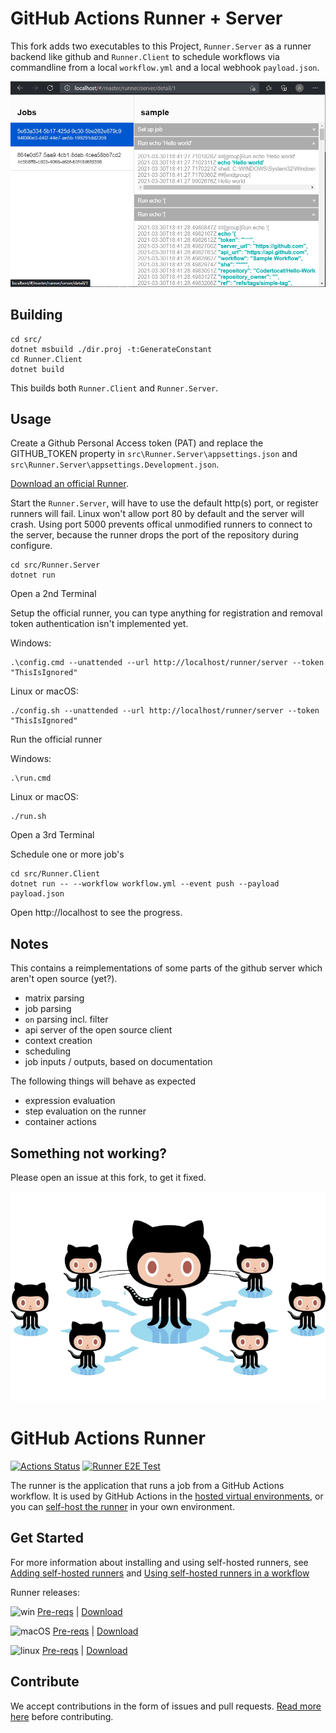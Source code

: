 # GitHub Actions Runner + Server

This fork adds two executables to this Project, `Runner.Server` as a runner backend like github and `Runner.Client` to schedule workflows via commandline from a local `workflow.yml` and a local webhook `payload.json`.

<p align="center">
  <img src="src/Runner.Server/webpage1.png">
</p>

## Building

```
cd src/
dotnet msbuild ./dir.proj -t:GenerateConstant
cd Runner.Client
dotnet build
```

This builds both `Runner.Client` and `Runner.Server`.

## Usage

Create a Github Personal Access token (PAT) and replace the GITHUB_TOKEN property in `src\Runner.Server\appsettings.json` and `src\Runner.Server\appsettings.Development.json`.

[Download an official Runner](https://github.com/actions/runner/releases/latest).

Start the `Runner.Server`, will have to use the default http(s) port, or register runners will fail.
Linux won't allow port 80 by default and the server will crash. Using port 5000 prevents offical unmodified runners to connect to the server, because the runner drops the port of the repository during configure.
```
cd src/Runner.Server
dotnet run
```

Open a 2nd Terminal

Setup the official runner, you can type anything for registration and removal token authentication isn't implemented yet.

Windows:
```
.\config.cmd --unattended --url http://localhost/runner/server --token "ThisIsIgnored"
```

Linux or macOS:
```
./config.sh --unattended --url http://localhost/runner/server --token "ThisIsIgnored"
```

Run the official runner

Windows:
```
.\run.cmd
```

Linux or macOS:
```
./run.sh
```

Open a 3rd Terminal

Schedule one or more job's
```
cd src/Runner.Client
dotnet run -- --workflow workflow.yml --event push --payload payload.json
```

Open http://localhost to see the progress.

## Notes
This contains a reimplementations of some parts of the github server which aren't open source (yet?). 

- matrix parsing
- job parsing
- `on` parsing incl. filter
- api server of the open source client
- context creation
- scheduling
- job inputs / outputs, based on documentation

The following things will behave as expected

- expression evaluation
- step evaluation on the runner
- container actions

## Something not working?
Please open an issue at this fork, to get it fixed.

<p align="center">
  <img src="docs/res/github-graph.png">
</p>

# GitHub Actions Runner

[![Actions Status](https://github.com/actions/runner/workflows/Runner%20CI/badge.svg)](https://github.com/actions/runner/actions)
[![Runner E2E Test](https://github.com/actions/runner/workflows/Runner%20E2E%20Test/badge.svg)](https://github.com/actions/runner/actions)

The runner is the application that runs a job from a GitHub Actions workflow. It is used by GitHub Actions in the [hosted virtual environments](https://github.com/actions/virtual-environments), or you can [self-host the runner](https://help.github.com/en/actions/automating-your-workflow-with-github-actions/about-self-hosted-runners) in your own environment.

## Get Started

For more information about installing and using self-hosted runners, see [Adding self-hosted runners](https://help.github.com/en/actions/automating-your-workflow-with-github-actions/adding-self-hosted-runners) and [Using self-hosted runners in a workflow](https://help.github.com/en/actions/automating-your-workflow-with-github-actions/using-self-hosted-runners-in-a-workflow)

Runner releases:

![win](docs/res/win_sm.png) [Pre-reqs](docs/start/envwin.md) | [Download](https://github.com/actions/runner/releases)  

![macOS](docs/res/apple_sm.png)  [Pre-reqs](docs/start/envosx.md) | [Download](https://github.com/actions/runner/releases)  

![linux](docs/res/linux_sm.png)  [Pre-reqs](docs/start/envlinux.md) | [Download](https://github.com/actions/runner/releases)

## Contribute

We accept contributions in the form of issues and pull requests.  [Read more here](docs/contribute.md) before contributing.
